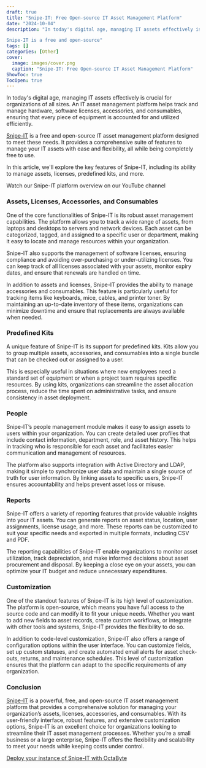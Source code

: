 ```yaml
---
draft: true
title: "Snipe-IT: Free Open-source IT Asset Management Platform"
date: "2024-10-04"
description: "In today's digital age, managing IT assets effectively is crucial for organizations of all sizes. An IT asset management platform helps track and manage hardware, software licenses, accessories, and consumables, ensuring that every piece of equipment is accounted for and utilized efficiently.

Snipe-IT is a free and open-source"
tags: []
categories: [Other]
cover:
  image: images/cover.png
  caption: "Snipe-IT: Free Open-source IT Asset Management Platform"
ShowToc: true
TocOpen: true
---
```



In today's digital age, managing IT assets effectively is crucial for organizations of all sizes. An IT asset management platform helps track and manage hardware, software licenses, accessories, and consumables, ensuring that every piece of equipment is accounted for and utilized efficiently. 

[Snipe\-IT](https://octabyte.io/open-source/snipe-it?ref=blog.octabyte.io) is a free and open\-source IT asset management platform designed to meet these needs. It provides a comprehensive suite of features to manage your IT assets with ease and flexibility, all while being completely free to use. 

In this article, we'll explore the key features of Snipe\-IT, including its ability to manage assets, licenses, predefined kits, and more.



Watch our Snipe\-IT platform overview on our YouTube channel



### **Assets, Licenses, Accessories, and Consumables**

One of the core functionalities of Snipe\-IT is its robust asset management capabilities. The platform allows you to track a wide range of assets, from laptops and desktops to servers and network devices. Each asset can be categorized, tagged, and assigned to a specific user or department, making it easy to locate and manage resources within your organization.

Snipe\-IT also supports the management of software licenses, ensuring compliance and avoiding over\-purchasing or under\-utilizing licenses. You can keep track of all licenses associated with your assets, monitor expiry dates, and ensure that renewals are handled on time.

In addition to assets and licenses, Snipe\-IT provides the ability to manage accessories and consumables. This feature is particularly useful for tracking items like keyboards, mice, cables, and printer toner. By maintaining an up\-to\-date inventory of these items, organizations can minimize downtime and ensure that replacements are always available when needed.

### **Predefined Kits**

A unique feature of Snipe\-IT is its support for predefined kits. Kits allow you to group multiple assets, accessories, and consumables into a single bundle that can be checked out or assigned to a user. 

This is especially useful in situations where new employees need a standard set of equipment or when a project team requires specific resources. By using kits, organizations can streamline the asset allocation process, reduce the time spent on administrative tasks, and ensure consistency in asset deployment.

### **People**

Snipe\-IT’s people management module makes it easy to assign assets to users within your organization. You can create detailed user profiles that include contact information, department, role, and asset history. This helps in tracking who is responsible for each asset and facilitates easier communication and management of resources.

The platform also supports integration with Active Directory and LDAP, making it simple to synchronize user data and maintain a single source of truth for user information. By linking assets to specific users, Snipe\-IT ensures accountability and helps prevent asset loss or misuse.

### **Reports**

Snipe\-IT offers a variety of reporting features that provide valuable insights into your IT assets. You can generate reports on asset status, location, user assignments, license usage, and more. These reports can be customized to suit your specific needs and exported in multiple formats, including CSV and PDF.

The reporting capabilities of Snipe\-IT enable organizations to monitor asset utilization, track depreciation, and make informed decisions about asset procurement and disposal. By keeping a close eye on your assets, you can optimize your IT budget and reduce unnecessary expenditures.

### **Customization**

One of the standout features of Snipe\-IT is its high level of customization. The platform is open\-source, which means you have full access to the source code and can modify it to fit your unique needs. Whether you want to add new fields to asset records, create custom workflows, or integrate with other tools and systems, Snipe\-IT provides the flexibility to do so.

In addition to code\-level customization, Snipe\-IT also offers a range of configuration options within the user interface. You can customize fields, set up custom statuses, and create automated email alerts for asset check\-outs, returns, and maintenance schedules. This level of customization ensures that the platform can adapt to the specific requirements of any organization.

### **Conclusion**

[Snipe\-IT](https://youtu.be/oxwFatEqTsc?ref=blog.octabyte.io) is a powerful, free, and open\-source IT asset management platform that provides a comprehensive solution for managing your organization’s assets, licenses, accessories, and consumables. With its user\-friendly interface, robust features, and extensive customization options, Snipe\-IT is an excellent choice for organizations looking to streamline their IT asset management processes. Whether you’re a small business or a large enterprise, Snipe\-IT offers the flexibility and scalability to meet your needs while keeping costs under control.

[Deploy your instance of Snipe\-IT with OctaByte](https://youtu.be/oxwFatEqTsc?ref=blog.octabyte.io)




